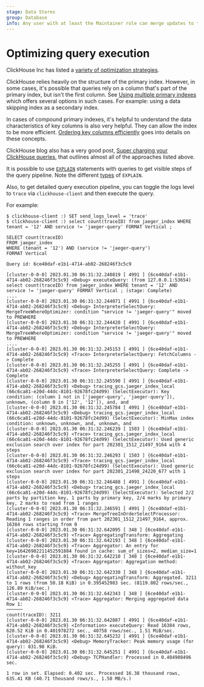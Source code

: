 ```yaml
---
stage: Data Stores
group: Database
info: Any user with at least the Maintainer role can merge updates to this content. For details, see https://docs.gitlab.com/ee/development/development_processes.html#development-guidelines-review.
---
```


# Optimizing query execution

ClickHouse Inc has listed a [variety of optimization strategies](https://clickhouse.com/blog/clickhouse-faster-queries-with-projections-and-primary-indexes).

ClickHouse relies heavily on the structure of the primary index. However, in some cases, it's possible that queries rely on a column that's part of the primary index, but isn't the first column. See [Using multiple primary indexes](https://clickhouse.com/docs/en/guides/improving-query-performance/sparse-primary-indexes/sparse-primary-indexes-multiple) which offers several options in such cases. For example: using a data skipping index as a secondary index.

In cases of compound primary indexes, it's helpful to understand the data characteristics of key columns is also very helpful. They can allow the index to be more efficient. [Ordering key columns efficiently](https://clickhouse.com/docs/en/guides/improving-query-performance/sparse-primary-indexes/sparse-primary-indexes-cardinality) goes into details on these concepts.

ClickHouse blog also has a very good post, [Super charging your ClickHouse queries](https://clickhouse.com/blog/clickhouse-faster-queries-with-projections-and-primary-indexes), that outlines almost all of the approaches listed above.

It is possible to use [`EXPLAIN`](https://clickhouse.com/docs/en/sql-reference/statements/explain) statements with queries to get visible steps of the query pipeline. Note the different [types](https://clickhouse.com/docs/en/sql-reference/statements/explain#explain-types) of `EXPLAIN`.

Also, to get detailed query execution pipeline, you can toggle the logs level to `trace` via `clickhouse-client` and then execute the query.

For example:

```plaintext
$ clickhouse-client :) SET send_logs_level = 'trace'
$ clickhouse-client :) select count(traceID) from jaeger_index WHERE tenant = '12' AND service != 'jaeger-query' FORMAT Vertical ;

SELECT count(traceID)
FROM jaeger_index
WHERE (tenant = '12') AND (service != 'jaeger-query')
FORMAT Vertical

Query id: 6ce40daf-e1b1-4714-ab02-268246f3c5c9

[cluster-0-0-0] 2023.01.30 06:31:32.240819 [ 4991 ] {6ce40daf-e1b1-4714-ab02-268246f3c5c9} <Debug> executeQuery: (from 127.0.0.1:53654) select count(traceID) from jaeger_index WHERE tenant = '12' AND service != 'jaeger-query' FORMAT Vertical ; (stage: Complete)
....
[cluster-0-0-0] 2023.01.30 06:31:32.244071 [ 4991 ] {6ce40daf-e1b1-4714-ab02-268246f3c5c9} <Debug> InterpreterSelectQuery: MergeTreeWhereOptimizer: condition "service != 'jaeger-query'" moved to PREWHERE
[cluster-0-0-0] 2023.01.30 06:31:32.244420 [ 4991 ] {6ce40daf-e1b1-4714-ab02-268246f3c5c9} <Debug> InterpreterSelectQuery: MergeTreeWhereOptimizer: condition "service != 'jaeger-query'" moved to PREWHERE
....
[cluster-0-0-0] 2023.01.30 06:31:32.245153 [ 4991 ] {6ce40daf-e1b1-4714-ab02-268246f3c5c9} <Trace> InterpreterSelectQuery: FetchColumns -> Complete
[cluster-0-0-0] 2023.01.30 06:31:32.245255 [ 4991 ] {6ce40daf-e1b1-4714-ab02-268246f3c5c9} <Trace> InterpreterSelectQuery: Complete -> Complete
[cluster-0-0-0] 2023.01.30 06:31:32.245590 [ 4991 ] {6ce40daf-e1b1-4714-ab02-268246f3c5c9} <Debug> tracing_gcs.jaeger_index_local (66c6ca81-e20d-44dc-8101-92678fc24d99) (SelectExecutor): Key condition: (column 1 not in ['jaeger-query', 'jaeger-query']), unknown, (column 0 in ['12', '12']), and, and
[cluster-0-0-0] 2023.01.30 06:31:32.245784 [ 4991 ] {6ce40daf-e1b1-4714-ab02-268246f3c5c9} <Debug> tracing_gcs.jaeger_index_local (66c6ca81-e20d-44dc-8101-92678fc24d99) (SelectExecutor): MinMax index condition: unknown, unknown, and, unknown, and
[cluster-0-0-0] 2023.01.30 06:31:32.246239 [ 1503 ] {6ce40daf-e1b1-4714-ab02-268246f3c5c9} <Trace> tracing_gcs.jaeger_index_local (66c6ca81-e20d-44dc-8101-92678fc24d99) (SelectExecutor): Used generic exclusion search over index for part 202301_1512_21497_9164 with 4 steps
[cluster-0-0-0] 2023.01.30 06:31:32.246293 [ 1503 ] {6ce40daf-e1b1-4714-ab02-268246f3c5c9} <Trace> tracing_gcs.jaeger_index_local (66c6ca81-e20d-44dc-8101-92678fc24d99) (SelectExecutor): Used generic exclusion search over index for part 202301_21498_24220_677 with 1 steps
[cluster-0-0-0] 2023.01.30 06:31:32.246488 [ 4991 ] {6ce40daf-e1b1-4714-ab02-268246f3c5c9} <Debug> tracing_gcs.jaeger_index_local (66c6ca81-e20d-44dc-8101-92678fc24d99) (SelectExecutor): Selected 2/2 parts by partition key, 1 parts by primary key, 2/4 marks by primary key, 2 marks to read from 1 ranges
[cluster-0-0-0] 2023.01.30 06:31:32.246591 [ 4991 ] {6ce40daf-e1b1-4714-ab02-268246f3c5c9} <Trace> MergeTreeInOrderSelectProcessor: Reading 1 ranges in order from part 202301_1512_21497_9164, approx. 16384 rows starting from 0
[cluster-0-0-0] 2023.01.30 06:31:32.642095 [ 348 ] {6ce40daf-e1b1-4714-ab02-268246f3c5c9} <Trace> AggregatingTransform: Aggregating
[cluster-0-0-0] 2023.01.30 06:31:32.642193 [ 348 ] {6ce40daf-e1b1-4714-ab02-268246f3c5c9} <Trace> Aggregator: An entry for key=16426982211452591884 found in cache: sum_of_sizes=2, median_size=1
[cluster-0-0-0] 2023.01.30 06:31:32.642210 [ 348 ] {6ce40daf-e1b1-4714-ab02-268246f3c5c9} <Trace> Aggregator: Aggregation method: without_key
[cluster-0-0-0] 2023.01.30 06:31:32.642330 [ 348 ] {6ce40daf-e1b1-4714-ab02-268246f3c5c9} <Debug> AggregatingTransform: Aggregated. 3211 to 1 rows (from 50.18 KiB) in 0.395452983 sec. (8119.802 rows/sec., 126.89 KiB/sec.)
[cluster-0-0-0] 2023.01.30 06:31:32.642343 [ 348 ] {6ce40daf-e1b1-4714-ab02-268246f3c5c9} <Trace> Aggregator: Merging aggregated data
Row 1:
──────
count(traceID): 3211
[cluster-0-0-0] 2023.01.30 06:31:32.642887 [ 4991 ] {6ce40daf-e1b1-4714-ab02-268246f3c5c9} <Information> executeQuery: Read 16384 rows, 620.52 KiB in 0.401978272 sec., 40758 rows/sec., 1.51 MiB/sec.
[cluster-0-0-0] 2023.01.30 06:31:32.645232 [ 4991 ] {6ce40daf-e1b1-4714-ab02-268246f3c5c9} <Debug> MemoryTracker: Peak memory usage (for query): 831.98 KiB.
[cluster-0-0-0] 2023.01.30 06:31:32.645251 [ 4991 ] {6ce40daf-e1b1-4714-ab02-268246f3c5c9} <Debug> TCPHandler: Processed in 0.404908496 sec.

1 row in set. Elapsed: 0.402 sec. Processed 16.38 thousand rows, 635.41 KB (40.71 thousand rows/s., 1.58 MB/s.)
```
